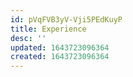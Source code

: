 ```yaml
---
id: pVqFVB3yV-Vji5PEdKuyP
title: Experience
desc: ''
updated: 1643723096364
created: 1643723096364
---
```


